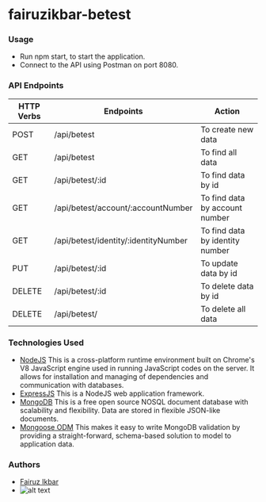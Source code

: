 # fairuzikbar-betest
### Usage
* Run npm start, to start the application.
* Connect to the API using Postman on port 8080.

### API Endpoints
| HTTP Verbs | Endpoints | Action |
| --- | --- | --- |
| POST | /api/betest | To create new data |
| GET | /api/betest | To find all data |
| GET | /api/betest/:id | To find data by id |
| GET | /api/betest/account/:accountNumber | To find data by account number |
| GET | /api/betest/identity/:identityNumber | To find data by identity number |
| PUT | /api/betest/:id | To update data by id |
| DELETE | /api/betest/:id | To delete data by id |
| DELETE | /api/betest/ | To delete all data |

### Technologies Used
* [NodeJS](https://nodejs.org/) This is a cross-platform runtime environment built on Chrome's V8 JavaScript engine used in running JavaScript codes on the server. It allows for installation and managing of dependencies and communication with databases.
* [ExpressJS](https://www.expresjs.org/) This is a NodeJS web application framework.
* [MongoDB](https://www.mongodb.com/) This is a free open source NOSQL document database with scalability and flexibility. Data are stored in flexible JSON-like documents.
* [Mongoose ODM](https://mongoosejs.com/) This makes it easy to write MongoDB validation by providing a straight-forward, schema-based solution to model to application data.

### Authors
* [Fairuz Ikbar](https://github.com/fairuzikbar)
* ![alt text](https://avatars.githubusercontent.com/u/82931694?v=4)